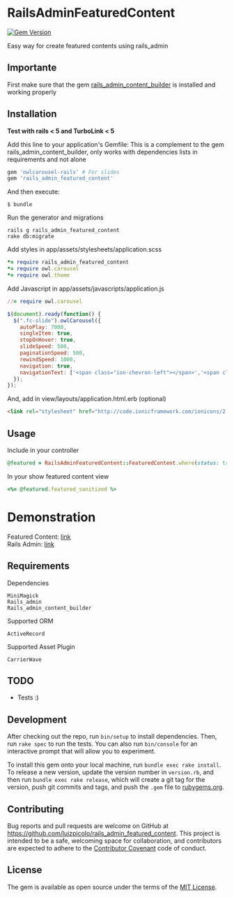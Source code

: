 # RailsAdminFeaturedContent

[![Gem Version](https://badge.fury.io/rb/rails_admin_content_builder.svg)](https://badge.fury.io/rb/rails_admin_content_builder)

Easy way for create featured contents using rails_admin

## Importante

First make sure that the gem [rails_admin_content_builder](https://github.com/luizpicolo/rails_admin_content_builder) is installed and working properly

## Installation

**Test with rails < 5 and TurboLink < 5**

Add this line to your application's Gemfile:
This is a complement to the gem rails_admin_content_builder, only works with dependencies lists in requirements and not alone

```ruby
gem 'owlcarousel-rails' # For slides
gem 'rails_admin_featured_content'
```

And then execute:

    $ bundle

Run the generator and migrations

    rails g rails_admin_featured_content
    rake db:migrate

Add styles in app/assets/stylesheets/application.scss

```ruby
*= require rails_admin_featured_content
*= require owl.carousel
*= require owl.theme
```

Add Javascript in app/assets/javascripts/application.js

```ruby
//= require owl.carousel
```

```javascript
$(document).ready(function() {
  $(".fc-slide").owlCarousel({
    autoPlay: 7000,
    singleItem: true,
    stopOnHover: true,
    slideSpeed: 500,
    paginationSpeed: 500,
    rewindSpeed: 1000,
    navigation: true,
    navigationText: ['<span class="ion-chevron-left"></span>','<span class="ion-chevron-right"></span>']
  });
});

```

And, add in view/layouts/application.html.erb (optional)

```html
<link rel="stylesheet" href="http://code.ionicframework.com/ionicons/2.0.1/css/ionicons.min.css" media="all">
```

## Usage

Include in your controller

```ruby
@featured = RailsAdminFeaturedContent::FeaturedContent.where(status: true).first
```

In your show featured content view

```ruby
<%= @featured.featured_sanitized %>
```

# Demonstration

Featured Content:
[link](https://example-cb-fc.herokuapp.com/)    
Rails Admin: 
[link](https://example-cb-fc.herokuapp.com/admin/rails_admin_featured_content~featured_content/1/featured_content)

## Requirements

Dependencies

    MiniMagick
    Rails_admin
    Rails_admin_content_builder

Supported ORM

    ActiveRecord

Supported Asset Plugin

    CarrierWave


## TODO

 - Tests :)

## Development

After checking out the repo, run `bin/setup` to install dependencies. Then, run `rake spec` to run the tests. You can also run `bin/console` for an interactive prompt that will allow you to experiment.

To install this gem onto your local machine, run `bundle exec rake install`. To release a new version, update the version number in `version.rb`, and then run `bundle exec rake release`, which will create a git tag for the version, push git commits and tags, and push the `.gem` file to [rubygems.org](https://rubygems.org).

## Contributing

Bug reports and pull requests are welcome on GitHub at https://github.com/luizpicolo/rails_admin_featured_content. This project is intended to be a safe, welcoming space for collaboration, and contributors are expected to adhere to the [Contributor Covenant](http://contributor-covenant.org) code of conduct.


## License

The gem is available as open source under the terms of the [MIT License](http://opensource.org/licenses/MIT).

